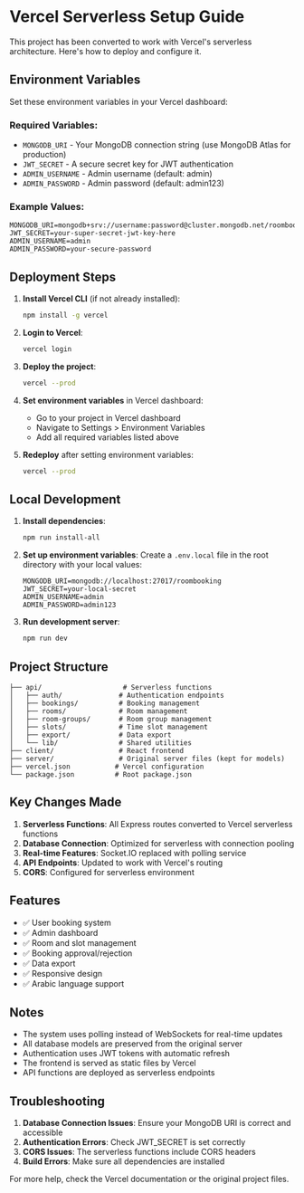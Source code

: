 # Vercel Serverless Setup Guide

This project has been converted to work with Vercel's serverless architecture. Here's how to deploy and configure it.

## Environment Variables

Set these environment variables in your Vercel dashboard:

### Required Variables:
- `MONGODB_URI` - Your MongoDB connection string (use MongoDB Atlas for production)
- `JWT_SECRET` - A secure secret key for JWT authentication
- `ADMIN_USERNAME` - Admin username (default: admin)
- `ADMIN_PASSWORD` - Admin password (default: admin123)

### Example Values:
```
MONGODB_URI=mongodb+srv://username:password@cluster.mongodb.net/roombooking
JWT_SECRET=your-super-secret-jwt-key-here
ADMIN_USERNAME=admin
ADMIN_PASSWORD=your-secure-password
```

## Deployment Steps

1. **Install Vercel CLI** (if not already installed):
   ```bash
   npm install -g vercel
   ```

2. **Login to Vercel**:
   ```bash
   vercel login
   ```

3. **Deploy the project**:
   ```bash
   vercel --prod
   ```

4. **Set environment variables** in Vercel dashboard:
   - Go to your project in Vercel dashboard
   - Navigate to Settings > Environment Variables
   - Add all required variables listed above

5. **Redeploy** after setting environment variables:
   ```bash
   vercel --prod
   ```

## Local Development

1. **Install dependencies**:
   ```bash
   npm run install-all
   ```

2. **Set up environment variables**:
   Create a `.env.local` file in the root directory with your local values:
   ```
   MONGODB_URI=mongodb://localhost:27017/roombooking
   JWT_SECRET=your-local-secret
   ADMIN_USERNAME=admin
   ADMIN_PASSWORD=admin123
   ```

3. **Run development server**:
   ```bash
   npm run dev
   ```

## Project Structure

```
├── api/                    # Serverless functions
│   ├── auth/              # Authentication endpoints
│   ├── bookings/          # Booking management
│   ├── rooms/             # Room management
│   ├── room-groups/       # Room group management
│   ├── slots/             # Time slot management
│   ├── export/            # Data export
│   └── lib/               # Shared utilities
├── client/                # React frontend
├── server/                # Original server files (kept for models)
├── vercel.json           # Vercel configuration
└── package.json          # Root package.json
```

## Key Changes Made

1. **Serverless Functions**: All Express routes converted to Vercel serverless functions
2. **Database Connection**: Optimized for serverless with connection pooling
3. **Real-time Features**: Socket.IO replaced with polling service
4. **API Endpoints**: Updated to work with Vercel's routing
5. **CORS**: Configured for serverless environment

## Features

- ✅ User booking system
- ✅ Admin dashboard
- ✅ Room and slot management
- ✅ Booking approval/rejection
- ✅ Data export
- ✅ Responsive design
- ✅ Arabic language support

## Notes

- The system uses polling instead of WebSockets for real-time updates
- All database models are preserved from the original server
- Authentication uses JWT tokens with automatic refresh
- The frontend is served as static files by Vercel
- API functions are deployed as serverless endpoints

## Troubleshooting

1. **Database Connection Issues**: Ensure your MongoDB URI is correct and accessible
2. **Authentication Errors**: Check JWT_SECRET is set correctly
3. **CORS Issues**: The serverless functions include CORS headers
4. **Build Errors**: Make sure all dependencies are installed

For more help, check the Vercel documentation or the original project files.

